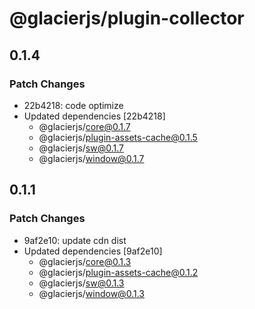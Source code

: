 # @glacierjs/plugin-collector

## 0.1.4

### Patch Changes

- 22b4218: code optimize
- Updated dependencies [22b4218]
  - @glacierjs/core@0.1.7
  - @glacierjs/plugin-assets-cache@0.1.5
  - @glacierjs/sw@0.1.7
  - @glacierjs/window@0.1.7

## 0.1.1

### Patch Changes

- 9af2e10: update cdn dist
- Updated dependencies [9af2e10]
  - @glacierjs/core@0.1.3
  - @glacierjs/plugin-assets-cache@0.1.2
  - @glacierjs/sw@0.1.3
  - @glacierjs/window@0.1.3
